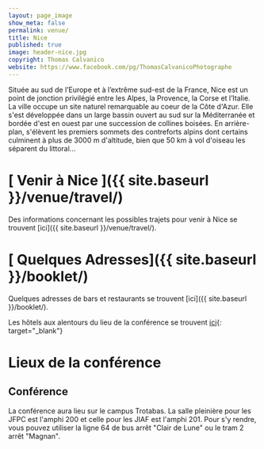 ```yaml
---
layout: page_image
show_meta: false
permalink: venue/
title: Nice
published: true
image: header-nice.jpg
copyright: Thomas Calvanico
website: https://www.facebook.com/pg/ThomasCalvanicoPhotographe
---
```


Située au sud de l’Europe et à l’extrême sud-est de la France, Nice est un point de jonction privilégié entre les Alpes, la Provence, la Corse et l’Italie.
La ville occupe un site naturel remarquable au coeur de la Côte d'Azur. Elle s'est développée dans un large bassin ouvert au sud sur la Méditerranée et bordée d'est en ouest par une succession de collines boisées. En arrière-plan, s'élèvent les premiers sommets des contreforts alpins dont certains culminent à plus de 3000 m d'altitude, bien que 50 km à vol d'oiseau les séparent du littoral...

# [<i class="fas fa-globe" aria-hidden="true"></i> <i class="fas fa-map-marked-alt" aria-hidden="true"></i> Venir à Nice <i class="fas fa-plane" aria-hidden="true"></i> <i class="fas fa-train" aria-hidden="true"></i> <i class="fas fa-car" aria-hidden="true"></i> <i class="fas fa-biking" aria-hidden="true"></i> <i class="fas fa-walking" aria-hidden="true"></i>]({{ site.baseurl }}/venue/travel/)

Des informations concernant les possibles trajets pour venir à Nice se trouvent [ici]({{ site.baseurl }}/venue/travel/).

# [<i class="fas fa-map-marker-alt" aria-hidden="true"></i> Quelques Adresses]({{ site.baseurl }}/booklet/)

Quelques adresses de bars et restaurants se trouvent [ici]({{ site.baseurl }}/booklet/).

Les hôtels aux alentours du lieu de la conférence se trouvent [ici](https://goo.gl/maps/DtKGYCuf7ykiYNsE7){: target="_blank"}

# Lieux de la conférence

## Conférence
  La conférence aura lieu sur le campus Trotabas.
  La salle pleinière pour les JFPC est l'amphi 200 et celle pour les JIAF est l'amphi 201.
  Pour s'y rendre, vous pouvez utiliser la ligne 64 de bus arrêt "Clair de Lune" ou le tram 2 arrêt "Magnan".

<!--
## Pôt d'accueil

## Événement social

## Gala
  Le repas de gala sera quant à lui à XXX.


  Petit plan de Nice avec les différents lieux. -->
